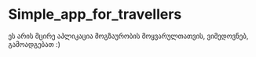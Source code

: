 # Simple_app_for_travellers
ეს არის მცირე აპლიკაცია მოგზაურობის მოყვარულთათვის, ვიმედოვნებ, გამოადგებათ :)
